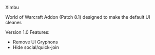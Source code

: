 Ximbu 

World of Warcraft Addon (Patch 8.1) designed to make the default UI cleaner. 

Version 1.0 Features:
* Remove UI Gryphons 
* Hide social/quick-join  
